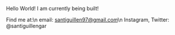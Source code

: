 Hello World!
I am currently being built!

Find me at:\n
email: santiguillen97@gmail.com\n
Instagram, Twitter: @santiguillengar
